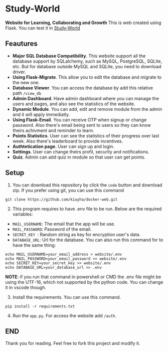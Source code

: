 # Study-World

**Website for Learning, Collaborating and Growth**
This is web created using Flask. You can test it in [Study-World](https://studyworld.pythonanywhere.com/auth)

## Feautures
- **Major SQL Database Compatibility**. This website support all the database support by SQLalchemy, such as MySQL, PostgreSQL, SQLite, etc. But for database outside MySQL and SQLite, you need to download driver.
- **Using Flask-Migrate**. This allow you to edit the database and migrate to the new one.
- **Database Viewer**. You can access the database by add this relative path `/view_db`
- **Admin Dashboard**. Have admin dashboard where you can manage the users and pages, and also see the statistics of the website.
- **Dynamic Module**. You can add, edit and remove module from the admin and it will apply immediatly.
- **Using Flask-Email**. You can receive OTP when signup or change password. Also there's email being sent to users so they can know theirs achivment and reminder to learn.
- **Points Statistics**. User can see the statistics of their progress over last week. Also there's leaderboard to provide incentives.
- **Authtetication page**. User can sign up and login.
- **Settings**. User can change theirs profil, security and notifications.
- **Quiz**. Admin can add quiz in module so that user can get points.

## Setup
1. You can download this repository by click the `code` button and download zip. If you prefer using git, you can use this command
```
git clone https://github.com/kiuyha/docker-web.git
```
2. This program requires to have .env file to be run. Below are the required variables:
  - `MAIL_USERNAME`: The email that the app will be use.
  - `MAIL_PASSWORD`: Password of the email.
  - `SECRET_KEY `: Random string as key for encryption user's data.
  -  `DATABASE_URL`: Url for the database.
  You can also run this command for to have the same thing:
  ```
  echo MAIL_USERNAME=your_email_address > website/.env
  echo MAIL_PASSWORD=your_email_password >> website/.env
  echo SECRET_KEY=your_secret_key >> website/.env
  echo DATABASE_URL=your_database_url >> .env
  ```
  **NOTE**: if you run that command in powershell or CMD the .env file might be using the UTF-16, which not
  supported by the python code. You can change it in vscode though.

3. Install the requirements. You can use this command.
```
pip install -r requirements.txt
``` 

4. Run the `app.py`. For access the website add `/auth`.

## END
Thank you for reading. Feel free to fork this project and modify it.